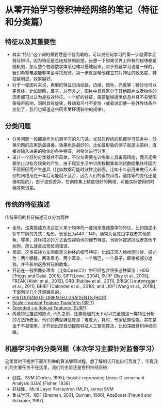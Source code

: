 # 从零开始学习卷积神经网络的笔记（特征和分类篇）
## 特征以及其重要性
+ 其实“特征”这个词的重要性是不言而喻的，可以说任何学习的第一步就得学会特征辨识，因为特征是总结规律的前提，设想一下如果世界上所有的规律都是随机的，那么整个物理数学体系也难以搭建起来，对于机器学习也是一样的，我们希望电脑能够学会寻找规律，第一步就是帮他建立其对特征的敏感度，特征越明显，效果越好。
+ 对于一张图片来说，典型的特征包括纹路，边缘，颜色，亮度等；特诊也可以更具体，比如眼睛，鼻子，总而言之，图片中具有区分于其他图片或者物体的因素都可以认为是有效特征。一个好的特征，需要能够提供信息并且不易受图像噪声影响，同时具有旋转，移动和尺寸不变性（或者说即使一些外界体条件变化了，我们也知道这些因素受环境影响的规律）。

## 分类问题
+ 分类问题一般都是作为机器学习的入门课，尤其在传统的机器学习任务中，分类问题的应用是最直接，效果也是最好的。比如最形象的例子就是决策树，直接对输入进来的物体的各种特征，对物体进行分类。
+ 设计一个好的分类器并不简单，不仅仅需要在训练集上具备高精度，而且还需要防止过拟合现象的产生，由于现实生活中训练数据集和测试数据集往往因为不同原因而产生差异（比如数据可能时效性比较强，比如十年前用来做行人识别的网络用在十年后可能就不适合，因为人们的穿衣风格，道路等的变化还是很明显的），由于这些差异，在训练集上精度很好的网络，可能实际使用的时候效果很差。
## 传统的特征描述
传统采用的特征描述可以分为两种
+ 全局，这类描述方法会定义某个物体的一套用来描述整体的特征，比如描述小轿车车牌的方式：矩形，长宽比为440：140，通常为蓝底白字或者其他颜色，等等，这样描述的方式会忽视物体的细节特征，当物体被遮挡或者其他干扰物，那么就会出现检测错误。
+ 局部，这类描述方法侧重定义物体的细节特征，比如正常人脸检测时候，描述为：两个眼睛，两条眉毛，两个耳朵，一个嘴巴，一个鼻子，即使被部分遮挡，并不影响这些特征的收集。
+ 目前在一般图像处理库（比如OpenCV）中已经包含很多这种算法：HOG [Triggs and Dalal, 2005], SIFT[Lowe, 2004], SURF [Bay et al., 2008], FREAK [Alahi et al., 2012], ORB [Rublee et al., 2011], BRISK [Leutenegger et al., 2011], BRIEF [Calonder et al., 2010], and LIOP [Wang et al., 2011b], 下面列举几个开源经典的。
+ [HISTOGRAM OF ORIENTED GRADIENTS (HOG)](https://www.jianshu.com/p/395f0582c5f7)
+ [Scale-invariant Feature Transform (SIFT)](https://www.jianshu.com/p/95c4890c486b)
+ [Speeded-up Robust Features (SURF)](https://www.jianshu.com/p/d6f524178a23)
+ 传统特征描述的缺点, 不久之前，图像处理的天下可以完全被这一类特征分析的方法所统治，他们的典型特征就是：难度大，耗时，专家依赖性强，实在是由于不易使用，才开始出现自动提取特征人工智能算法，比如深层卷积神经网络。
## 机器学习中的分类问题（本次学习主要针对监督学习）
这里暂时不提供下面所列举的算法解释过程，想了解的话只能自行百度了，毕竟我们的主要任务不在这里，我们的主旨还是卷积神经网络
+ 线性，SVM [Cortes, 1995]; logistic regression; Linear Discriminant Analysis (LDA) [Fisher, 1936]
+ 非线性，Multi Layer Perceptron (MLP), kernel SVM
+ 集成学习，RDF [Breiman, 2001, Quinlan, 1986]; AdaBoost [Freund and Schapire, 1997]
